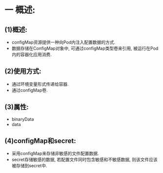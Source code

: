 # 一 概述:
## (1)概述:
- configMap资源提供一种向Pod内注入配置数据的方式.
- 数据存储在ConfigMap对象中, 可通过configMap类型卷来引用, 被运行在Pod内的容器化应用消费.

## (2)使用方式:
- 通过环境变量形式传递给容器.
- 通过configMap卷.

## (3)属性:
- binaryData
- data

## (4)configMap和secret:
- 采用configMap来存储非敏感的文件配置数据.
- secret存储敏感的数据, 若配置文件同时包含敏感和不敏感数据, 则该文件应该被存储到secret中.
